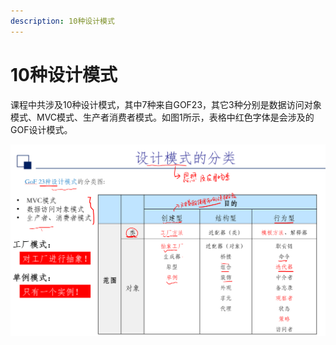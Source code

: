 ```yaml
---
description: 10种设计模式
---
```


# 10种设计模式

课程中共涉及10种设计模式，其中7种来自GOF23，其它3种分别是数据访问对象模式、MVC模式、生产者消费者模式。如图1所示，表格中红色字体是会涉及的GOF设计模式。

![图1. 设计模式的分类](../.gitbook/assets/1648900517(1).png)
